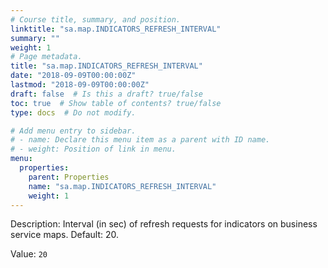 ```yaml
---
# Course title, summary, and position.
linktitle: "sa.map.INDICATORS_REFRESH_INTERVAL"
summary: ""
weight: 1
# Page metadata.
title: "sa.map.INDICATORS_REFRESH_INTERVAL"
date: "2018-09-09T00:00:00Z"
lastmod: "2018-09-09T00:00:00Z"
draft: false  # Is this a draft? true/false
toc: true  # Show table of contents? true/false
type: docs  # Do not modify.

# Add menu entry to sidebar.
# - name: Declare this menu item as a parent with ID name.
# - weight: Position of link in menu.
menu:
  properties:
    parent: Properties
    name: "sa.map.INDICATORS_REFRESH_INTERVAL"
    weight: 1
---
```


Description: Interval (in sec) of refresh requests for indicators on business service maps. Default: 20. 


Value: `20`